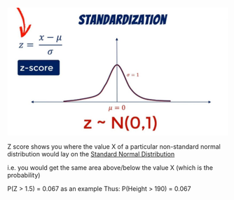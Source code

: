 ---
---

![2018-10-image5-9-1024x591.jpg](Image%20Bank/2018-10-image5-9-1024x591.jpg)

Z score shows you where the value X of a particular non-standard normal distribution would lay on the [Standard Normal Distribution](Standard%20Normal%20Distribution.md)

i.e. you would get the same area above/below the value X (which is the probability)

P(Z > 1.5) = 0.067 as an example
Thus: 
P(Height > 190) = 0.067
